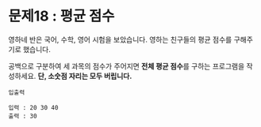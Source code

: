 # 문제18 : 평균 점수

영하네 반은 국어, 수학, 영어 시험을 보았습니다. 영하는 친구들의 평균 점수를 구해주기로 했습니다.

공백으로 구분하여 세 과목의 점수가 주어지면 **전체 평균 점수**를 구하는 프로그램을 작성하세요.
**단, 소숫점 자리는 모두 버립니다.**

```
입출력

입력 : 20 30 40
출력 : 30
```
